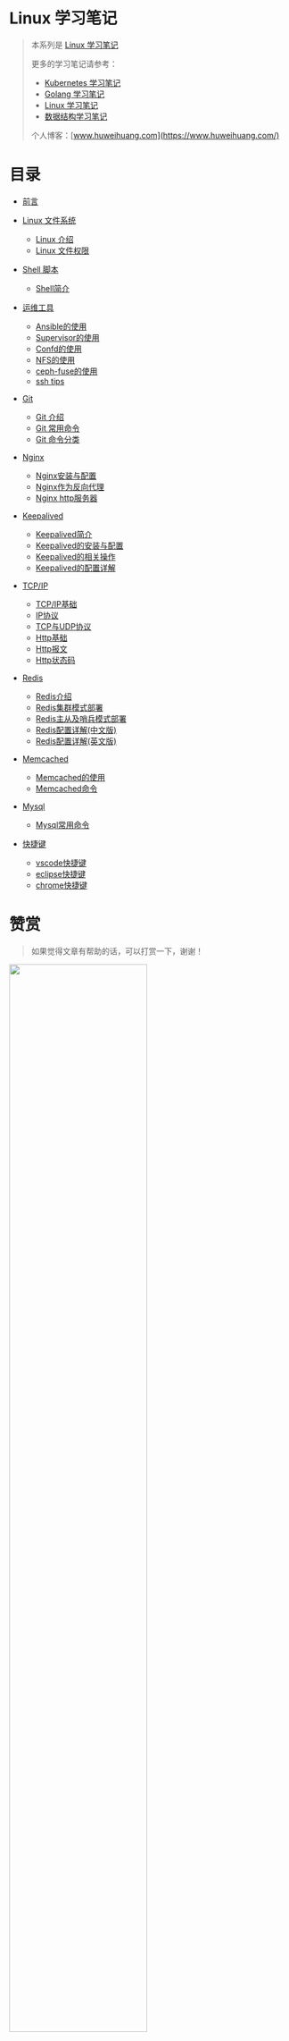 # Linux 学习笔记

> 本系列是 [Linux 学习笔记](https://www.huweihuang.com/linux-notes/)
> 
> 更多的学习笔记请参考：
> - [Kubernetes 学习笔记](https://www.huweihuang.com/kubernetes-notes/)
> - [Golang 学习笔记](https://www.huweihuang.com/golang-notes/)
> - [Linux 学习笔记](https://www.huweihuang.com/linux-notes/)
> - [数据结构学习笔记](https://www.huweihuang.com/data-structure-notes/)
>
> 个人博客：[www.huweihuang.com](https://www.huweihuang.com/)


# 目录

* [前言](README.md)

* [Linux 文件系统]()
    * [Linux 介绍](file/linux-introduction.md)
    * [Linux 文件权限](file/linux-file-permission.md)
* [Shell 脚本]()
    * [Shell简介](shell/shell-introduction.md) 
* [运维工具]()
    * [Ansible的使用](tools/ansible-usage.md)
    * [Supervisor的使用](tools/supervisor-usage.md)
    * [Confd的使用](tools/confd-usage.md)
    * [NFS的使用](tools/nfs-usage.md)
    * [ceph-fuse的使用](tools/ceph-fuse.md)
    * [ssh tips](tools/ssh-tips.md)
* [Git]()
    * [Git 介绍](git/git.md) 
    * [Git 常用命令](git/git-common-cmd.md) 
    * [Git 命令分类](git/git-commands.md) 
* [Nginx]()
    * [Nginx安装与配置](nginx/install-nginx.md) 
    * [Nginx作为反向代理](nginx/nginx-proxy.md) 
    * [Nginx http服务器](nginx/nginx-http.md) 
* [Keepalived]()
    * [Keepalived简介](keepalived/keepalived-introduction.md) 
    * [Keepalived的安装与配置](keepalived/install-keepalived.md) 
    * [Keepalived的相关操作](keepalived/keepalived-operation.md) 
    * [Keepalived的配置详解](keepalived/keepalived-conf.md) 
* [TCP/IP]()
    * [TCP/IP基础](tcpip/tcpip-basics.md) 
    * [IP协议](tcpip/ip.md) 
    * [TCP与UDP协议](tcpip/tcp-udp.md) 
    * [Http基础](tcpip/http-basics.md) 
    * [Http报文](tcpip/http-message.md) 
    * [Http状态码](tcpip/http-code.md) 
* [Redis]()
    * [Redis介绍](redis/redis-introduction.md) 
    * [Redis集群模式部署](redis/redis-cluster.md) 
    * [Redis主从及哨兵模式部署](redis/redis-sentinel.md) 
    * [Redis配置详解(中文版)](redis/redis-conf-cn.md) 
    * [Redis配置详解(英文版)](redis/redis-conf-en.md)    
* [Memcached]()
    * [Memcached的使用](memcached/memcached.md) 
    * [Memcached命令](memcached/memcached-cmd.md) 
* [Mysql]()
    * [Mysql常用命令](mysql/mysql-commands.md) 
* [快捷键]()
    * [vscode快捷键](keymap/vscode-keymap.md) 
    * [eclipse快捷键](keymap/eclipse-keymap.md) 
    * [chrome快捷键](keymap/chrome-keymap.md) 

# 赞赏

> 如果觉得文章有帮助的话，可以打赏一下，谢谢！

<img src="https://res.cloudinary.com/dqxtn0ick/image/upload/v1551599963/blog/donate.jpg" width="70%"/>
